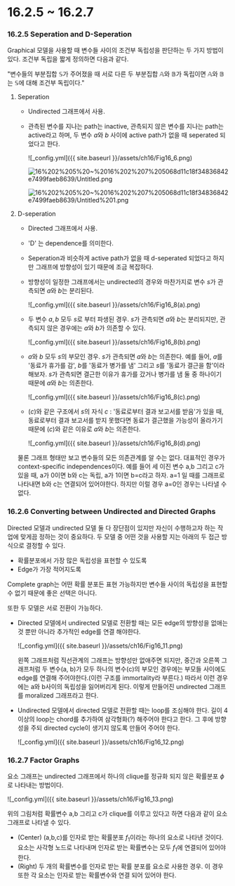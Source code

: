 # 16.2.5 ~ 16.2.7

### 16.2.5 Seperation and D-Seperation

Graphical 모델을 사용할 때 변수들 사이의 조건부 독립성을 판단하는 두 가지 방법이 있다. 조건부 독립을 짧게 정의하면 다음과 같다.

"변수들의 부분집합 $\mathbb S$가 주어졌을 때 서로 다른 두 부분집합 $\mathbb A$와 $\mathbb B$가 독립이면 $\mathbb A$와 $\mathbb B$는 $\mathbb S$에 대해 조건부 독립이다."

1. Seperation
    - Undirected 그래프에서 사용.
    - 관측된 변수를 지나는 path는 inactive, 관측되지 않은 변수를 지나는 path는 active라고 하며, 두 변수 $a$와 $b$ 사이에 active path가 없을 때 seperated 되었다고 한다.

        ![_config.yml]({{ site.baseurl }}/assets/ch16/Fig16_6.png)

        ![16%202%205%20~%2016%202%207%205068d11c18f34836842e7499faeb8639/Untitled.png](16%202%205%20~%2016%202%207%205068d11c18f34836842e7499faeb8639/Untitled.png)

        ![16%202%205%20~%2016%202%207%205068d11c18f34836842e7499faeb8639/Untitled%201.png](16%202%205%20~%2016%202%207%205068d11c18f34836842e7499faeb8639/Untitled%201.png)

2. D-seperation
    - Directed 그래프에서 사용.
    - 'D' 는 dependence를 의미한다.
    - Seperation과 비슷하게 active path가 없을 때 d-seperated 되었다고 하지만 그래프에 방향성이 있기 때문에 조금 복잡하다.
    - 방향성이 일정한 그래프에서는 undirected의 경우와 마찬가지로 변수 $s$가 관측되면 $a$와 $b$는 분리된다.

        ![_config.yml]({{ site.baseurl }}/assets/ch16/Fig16_8(a).png)

    - 두 변수 $a,b$ 모두 $s$로 부터 파생된 경우. $s$가 관측되면 $a$와 $b$는 분리되지만, 관측되지 않은 경우에는 $a$와 $b$가 의존할 수 있다.

        ![_config.yml]({{ site.baseurl }}/assets/ch16/Fig16_8(b).png)

    - $a$와 $b$ 모두 $s$의 부모인 경우. $s$가 관측되면 $a$와 $b$는 의존한다. 예를 들어, $a$를 '동료가 휴가를 감', $b$를 '동료가 병가를 냄' 그리고 $s$를 '동료가 결근을 함'이라 해보자. $s$가 관측되면 결근한 이유가 휴가를 갔거나 병가를 냄 둘 중 하나이기 때문에 $a$와 $b$는 의존한다.

        ![_config.yml]({{ site.baseurl }}/assets/ch16/Fig16_8(c).png)

    - $(c)$와 같은 구조에서 $s$의 자식 $c$ : '동료로부터 결과 보고서를 받음'가 있을 때, 동료로부터 결과 보고서를 받지 못했다면 동료가 결근했을 가능성이 올라가기 때문에 $(c)$와 같은 이유로 $a$와 $b$는 의존한다.

        ![_config.yml]({{ site.baseurl }}/assets/ch16/Fig16_8(d).png)

    물론 그래프 형태만 보고 변수들의 모든 의존관계를 알 수는 없다. 대표적인 경우가 context-specific independences이다. 예를 들어 세 이진 변수 a,b 그리고 c가 있을 때, a가 0이면 b와 c는 독립, a가 1이면 b=c라고 하자. a=1 일 때를 그래프로 나타내면 b와 c는 연결되어 있어야한다. 하지만 이럴 경우 a=0인 경우는 나타낼 수 없다. 

### 16.2.6 Converting between Undirected and Directed Graphs

Directed 모델과 undirected 모델 둘 다 장단점이 있지만 자신이 수행하고자 하는 작업에 맞게끔 정하는 것이 중요하다. 두 모델 중 어떤 것을 사용할 지는 아래의 두 접근 방식으로 결정할 수 있다.

- 확률분포에서 가장 많은 독립성을 표현할 수 있도록
- Edge가 가장 적어지도록

Complete graph는 어떤 확률 분포든 표현 가능하지만 변수들 사이의 독립성을 표현할 수 없기 때문에 좋은 선택은 아니다.

또한 두 모델은 서로 전환이 가능하다. 

- Directed 모델에서 undirected 모델로 전환할 때는 모든 edge의 방향성을 없애는 것 뿐만 아니라 추가적인 edge를 연결 해야한다.

    ![_config.yml]({{ site.baseurl }}/assets/ch16/Fig16_11.png)

    왼쪽 그래프처럼 직선관계의 그래프는 방향성만 없애주면 되지만, 중간과 오른쪽 그래프처럼 두 변수(a, b)가 모두 하나의 변수(c)의 부모인 경우에는 부모들 사이에도 edge를 연결해 주어야한다.(이런 구조를 immortality라 부른다.) 따라서 이런 경우에는 a와 b사이의 독립성을 잃어버리게 된다. 이렇게 만들어진 undirected 그래프를 moralized 그래프라고 한다.

- Undirected 모델에서 directed 모델로 전환할 때는 loop를 조심해야 한다. 길이 4 이상의 loop는 chord를 추가하여 삼각형화(?) 해주어야 한다고 한다. 그 후에 방향성을 주되 directed cycle이 생기지 않도록 만들어 주어야 한다.

    ![_config.yml]({{ site.baseurl }}/assets/ch16/Fig16_12.png)

### 16.2.7 Factor Graphs

요소 그래프는 undirected 그래프에서 하나의 clique를 정규화 되지 않은 확률분포 $\phi$로 나타내는 방법이다. 

![_config.yml]({{ site.baseurl }}/assets/ch16/Fig16_13.png)

위의 그림처럼 확률변수 a,b 그리고 c가 clique를 이루고 있다고 하면 다음과 같이 요소 그래프로 나타낼 수 있다.

- (Center) (a,b,c)를 인자로 받는 확률분포 $f_1$이라는 하나의 요소로 나타낸 것이다. 요소는 사각형 노드로 나타내며 인자로 받는 확률변수는 모두 $f_1$에 연결되어 있어야 한다.
- (Right) 두 개의 확률변수를 인자로 받는 확률 분포를 요소로 사용한 경우. 이 경우 또한 각 요소는 인자로 받는 확률변수와 연결 되어 있어야 한다.